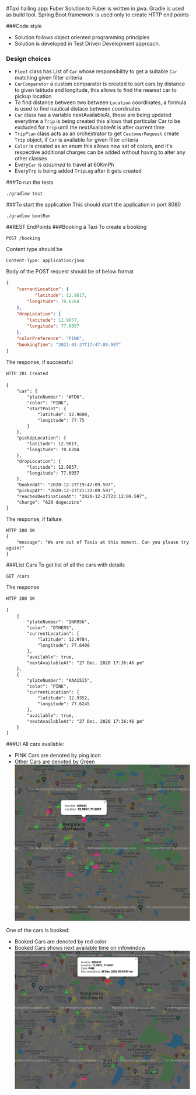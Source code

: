 #Taxi hailing app: Fuber
Solution to Fuber is written in java. Gradle is used as build tool.
Spring Boot framework is used only to create HTTP end points

###Code style
- Solution follows object oriented programming principles
- Solution is developed in Test Driven Development approach.

### Design choices
- `Fleet` class has List of `Car` whose responsibility to get a suitable `Car` matching given filter criteria
- `CarComparator` a custom comparator is created to sort cars by distance to given latitude and longitude,
  this allows to find the nearest car to pickup location
- To find distance between two between `Location` coordinates, a formula is used to find nautical distace between coordinates
- `Car` class has a variable nextAvailableAt, those are being updated everytime a `Trip` is being created 
  this allows that particular Car to be excluded for `Trip` until the nextAvailableAt is after current time
- `TripPlan` class acts as an orchestrator to get `CustomerRequest` create `Trip` object, if `Car` is available for given filter criteria
- `Color` is created as an enum this allows new set of colors, and it's respective additional charges can be added without having to alter any other classes   
- Every`Car` is _assumed_ to travel at 60KmPh
- Every`Trp` is being added `TripLog` after it gets created

###To run the tests

```
./gradlew test
```

###To start the application
This should start the application in port 8080

```
./gradlew bootRun
```

##REST EndPoints
###Booking a Taxi
To create a booking 
```http request
POST /booking
```
Content type should be 
```
Content-Type: application/json
```
Body of the POST request should be of below format
```json
{
    "currentLocation": {
           "latitude": 12.9817,
        "longitude": 78.6284
    },
    "dropLocation": {
        "latitude": 12.9857,
        "longitude": 77.6057
    },
    "colorPreference": "PINK",
    "bookingTime": "2021-01-27T17:47:09.597"
}
```
The response, if successful
```http
HTTP 201 Created

{
    "car": {
        "plateNumber": "WFD6",
        "color": "PINK",
        "startPoint": {
            "latitude": 12.9698,
            "longitude": 77.75
        }
    },
    "pickUpLocation": {
        "latitude": 12.9817,
        "longitude": 78.6284
    },
    "dropLocation": {
        "latitude": 12.9857,
        "longitude": 77.6057
    },
    "bookedAt": "2020-12-27T19:47:09.597",
    "pickupAt": "2020-12-27T21:22:09.597",
    "reachesDestinationAt": "2020-12-27T23:12:09.597",
    "charge": "620 dogecoins"
}
```

The response, if failure
```http
HTTP 200 OK
{
    "message": "We are out of Taxis at this moment, Can you please try again!"
}
```

###List Cars
To get list of all the cars with details
```http request
GET /cars
```
The response
```http request
HTTP 200 OK

[
    {
        "plateNumber": "INR956",
        "color": "OTHERS",
        "currentLocation": {
            "latitude": 12.9784,
            "longitude": 77.6408
        },
        "available": true,
        "nextAvailableAt": "27 Dec. 2020 17:36:46 pm"
    },
    {
        "plateNumber": "KAA1515",
        "color": "PINK",
        "currentLocation": {
            "latitude": 12.9352,
            "longitude": 77.6245
        },
        "available": true,
        "nextAvailableAt": "27 Dec. 2020 17:36:46 pm"
    }
]
```

###UI
All cars available:
- PINK Cars are denoted  by ping icon  
- Other Cars are denoted by Green
  ![initial_state](initial_state.png)

One of the cars is booked:
- Booked Cars are denoted by red color
- Booked Cars shows next available time on infowindow
  ![after_booking](after_booking.png)
